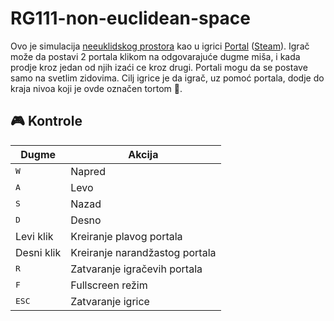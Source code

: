# RG111-non-euclidean-space

Ovo je simulacija [neeuklidskog prostora](https://en.wikipedia.org/wiki/Non-Euclidean_geometry) kao u igrici [Portal](https://en.wikipedia.org/wiki/Portal_(video_game)) ([Steam](https://store.steampowered.com/app/400/Portal/)). Igrač može da postavi 2 portala klikom na odgovarajuće dugme miša, i kada prodje kroz jedan od njih izaći ce kroz drugi. Portali mogu da se postave samo na svetlim zidovima. Cilj igrice je da igrač, uz pomoć portala, dodje do kraja nivoa koji je ovde označen tortom :birthday:.

## :video_game: Kontrole

| Dugme          | Akcija                         |
| -------------- | ------------------------------ |
| <kbd>W</kbd>   | Napred                         |
| <kbd>A</kbd>   | Levo                           |
| <kbd>S</kbd>   | Nazad                          |
| <kbd>D</kbd>   | Desno                          |
| Levi klik      | Kreiranje plavog portala       |
| Desni klik     | Kreiranje narandžastog portala |
| <kbd>R</kbd>   | Zatvaranje igračevih portala   |
| <kbd>F</kbd>   | Fullscreen režim               |
| <kbd>ESC</kbd> | Zatvaranje igrice              |
